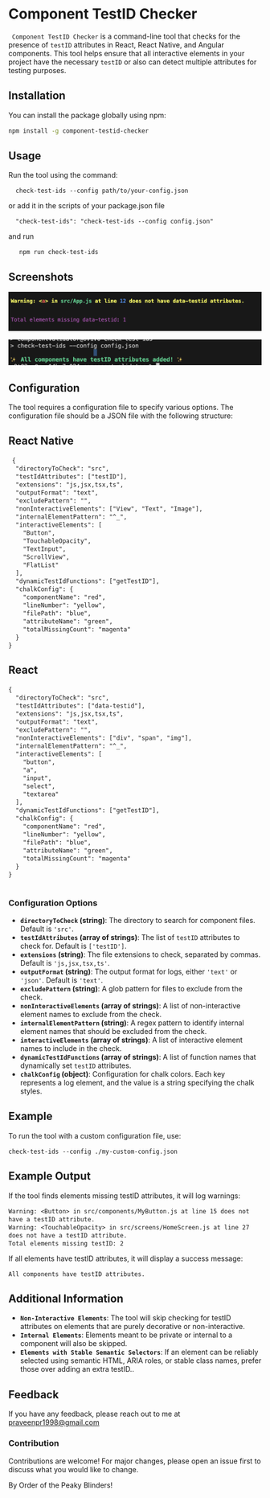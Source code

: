 # Component TestID Checker

` Component TestID Checker` is a command-line tool that checks for the presence of `testID` attributes in React, React Native, and Angular components. This tool helps ensure that all interactive elements in your project have the necessary `testID` or also can detect multiple attributes for testing purposes.

## Installation

You can install the package globally using npm:

```bash
npm install -g component-testid-checker
```

## Usage

Run the tool using the command:

```
  check-test-ids --config path/to/your-config.json
```

or add it in the scripts of your package.json file

```
  "check-test-ids": "check-test-ids --config config.json"
```

and run

```
   npm run check-test-ids
```

## Screenshots

![Alt Text](https://raw.githubusercontent.com/praveenpr1998/assetsfolder/main/failedtests.png)

![Alt Text](https://raw.githubusercontent.com/praveenpr1998/assetsfolder/main/passedtests.png)

## Configuration

The tool requires a configuration file to specify various options. The configuration file should be a JSON file with the following structure:

## React Native

```
 {
  "directoryToCheck": "src",
  "testIdAttributes": ["testID"],
  "extensions": "js,jsx,tsx,ts",
  "outputFormat": "text",
  "excludePattern": "",
  "nonInteractiveElements": ["View", "Text", "Image"],
  "internalElementPattern": "^_",
  "interactiveElements": [
    "Button",
    "TouchableOpacity",
    "TextInput",
    "ScrollView",
    "FlatList"
  ],
  "dynamicTestIdFunctions": ["getTestID"],
  "chalkConfig": {
    "componentName": "red",
    "lineNumber": "yellow",
    "filePath": "blue",
    "attributeName": "green",
    "totalMissingCount": "magenta"
  }
}

```

## React

```
{
  "directoryToCheck": "src",
  "testIdAttributes": ["data-testid"],
  "extensions": "js,jsx,tsx,ts",
  "outputFormat": "text",
  "excludePattern": "",
  "nonInteractiveElements": ["div", "span", "img"],
  "internalElementPattern": "^_",
  "interactiveElements": [
    "button",
    "a",
    "input",
    "select",
    "textarea"
  ],
  "dynamicTestIdFunctions": ["getTestID"],
  "chalkConfig": {
    "componentName": "red",
    "lineNumber": "yellow",
    "filePath": "blue",
    "attributeName": "green",
    "totalMissingCount": "magenta"
  }
}


```

### Configuration Options

- **`directoryToCheck` (string)**: The directory to search for component files. Default is `'src'`.
- **`testIdAttributes` (array of strings)**: The list of `testID` attributes to check for. Default is `['testID']`.
- **`extensions` (string)**: The file extensions to check, separated by commas. Default is `'js,jsx,tsx,ts'`.
- **`outputFormat` (string)**: The output format for logs, either `'text'` or `'json'`. Default is `'text'`.
- **`excludePattern` (string)**: A glob pattern for files to exclude from the check.
- **`nonInteractiveElements` (array of strings)**: A list of non-interactive element names to exclude from the check.
- **`internalElementPattern` (string)**: A regex pattern to identify internal element names that should be excluded from the check.
- **`interactiveElements` (array of strings)**: A list of interactive element names to include in the check.
- **`dynamicTestIdFunctions` (array of strings)**: A list of function names that dynamically set `testID` attributes.
- **`chalkConfig` (object)**: Configuration for chalk colors. Each key represents a log element, and the value is a string specifying the chalk styles.

## Example

To run the tool with a custom configuration file, use:

```
check-test-ids --config ./my-custom-config.json
```

## Example Output

If the tool finds elements missing testID attributes, it will log warnings:

```
Warning: <Button> in src/components/MyButton.js at line 15 does not have a testID attribute.
Warning: <TouchableOpacity> in src/screens/HomeScreen.js at line 27 does not have a testID attribute.
Total elements missing testID: 2
```

If all elements have testID attributes, it will display a success message:

```
All components have testID attributes.
```

## Additional Information

- **`Non-Interactive Elements`**: The tool will skip checking for testID attributes on elements that are purely decorative or non-interactive.
- **`Internal Elements`**: Elements meant to be private or internal to a component will also be skipped.
- **`Elements with Stable Semantic Selectors`**: If an element can be reliably selected using semantic HTML, ARIA roles, or stable class names, prefer those over adding an extra testID..

## Feedback

If you have any feedback, please reach out to me at praveenpr1998@gmail.com

### Contribution

Contributions are welcome! For major changes, please open an issue first to discuss what you would like to change.

By Order of the Peaky Blinders!
